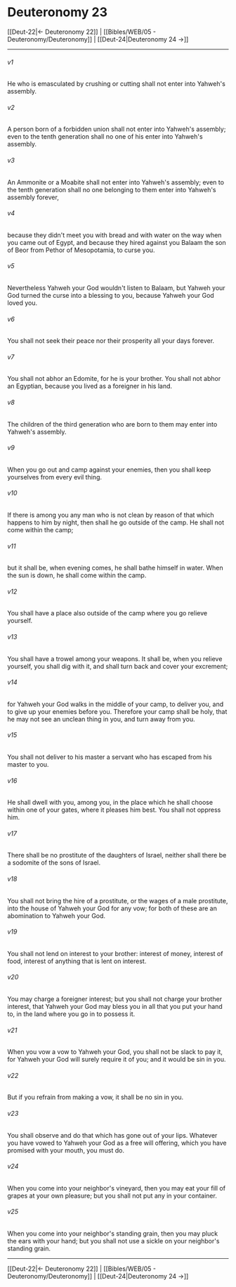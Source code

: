 # Deuteronomy 23

[[Deut-22|← Deuteronomy 22]] | [[Bibles/WEB/05 - Deuteronomy/Deuteronomy]] | [[Deut-24|Deuteronomy 24 →]]
***



###### v1 
He who is emasculated by crushing or cutting shall not enter into Yahweh's assembly. 

###### v2 
A person born of a forbidden union shall not enter into Yahweh's assembly; even to the tenth generation shall no one of his enter into Yahweh's assembly. 

###### v3 
An Ammonite or a Moabite shall not enter into Yahweh's assembly; even to the tenth generation shall no one belonging to them enter into Yahweh's assembly forever, 

###### v4 
because they didn't meet you with bread and with water on the way when you came out of Egypt, and because they hired against you Balaam the son of Beor from Pethor of Mesopotamia, to curse you. 

###### v5 
Nevertheless Yahweh your God wouldn't listen to Balaam, but Yahweh your God turned the curse into a blessing to you, because Yahweh your God loved you. 

###### v6 
You shall not seek their peace nor their prosperity all your days forever. 

###### v7 
You shall not abhor an Edomite, for he is your brother. You shall not abhor an Egyptian, because you lived as a foreigner in his land. 

###### v8 
The children of the third generation who are born to them may enter into Yahweh's assembly. 

###### v9 
When you go out and camp against your enemies, then you shall keep yourselves from every evil thing. 

###### v10 
If there is among you any man who is not clean by reason of that which happens to him by night, then shall he go outside of the camp. He shall not come within the camp; 

###### v11 
but it shall be, when evening comes, he shall bathe himself in water. When the sun is down, he shall come within the camp. 

###### v12 
You shall have a place also outside of the camp where you go relieve yourself. 

###### v13 
You shall have a trowel among your weapons. It shall be, when you relieve yourself, you shall dig with it, and shall turn back and cover your excrement; 

###### v14 
for Yahweh your God walks in the middle of your camp, to deliver you, and to give up your enemies before you. Therefore your camp shall be holy, that he may not see an unclean thing in you, and turn away from you. 

###### v15 
You shall not deliver to his master a servant who has escaped from his master to you. 

###### v16 
He shall dwell with you, among you, in the place which he shall choose within one of your gates, where it pleases him best. You shall not oppress him. 

###### v17 
There shall be no prostitute of the daughters of Israel, neither shall there be a sodomite of the sons of Israel. 

###### v18 
You shall not bring the hire of a prostitute, or the wages of a male prostitute, into the house of Yahweh your God for any vow; for both of these are an abomination to Yahweh your God. 

###### v19 
You shall not lend on interest to your brother: interest of money, interest of food, interest of anything that is lent on interest. 

###### v20 
You may charge a foreigner interest; but you shall not charge your brother interest, that Yahweh your God may bless you in all that you put your hand to, in the land where you go in to possess it. 

###### v21 
When you vow a vow to Yahweh your God, you shall not be slack to pay it, for Yahweh your God will surely require it of you; and it would be sin in you. 

###### v22 
But if you refrain from making a vow, it shall be no sin in you. 

###### v23 
You shall observe and do that which has gone out of your lips. Whatever you have vowed to Yahweh your God as a free will offering, which you have promised with your mouth, you must do. 

###### v24 
When you come into your neighbor's vineyard, then you may eat your fill of grapes at your own pleasure; but you shall not put any in your container. 

###### v25 
When you come into your neighbor's standing grain, then you may pluck the ears with your hand; but you shall not use a sickle on your neighbor's standing grain.

***
[[Deut-22|← Deuteronomy 22]] | [[Bibles/WEB/05 - Deuteronomy/Deuteronomy]] | [[Deut-24|Deuteronomy 24 →]]
